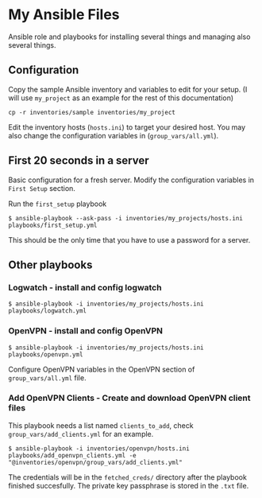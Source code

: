 # My Ansible Files

Ansible role and playbooks for installing several things and managing also several things.

## Configuration 

Copy the sample Ansible inventory and variables to edit for your setup. (I will use `my_project` as an example for the rest of this documentation)

    cp -r inventories/sample inventories/my_project

Edit the inventory hosts (`hosts.ini`) to target your desired host. You may also change the configuration variables in (`group_vars/all.yml`).

## First 20 seconds in a server

Basic configuration for a fresh server. Modify the configuration variables in `First Setup` section.

Run the `first_setup` playbook

    $ ansible-playbook --ask-pass -i inventories/my_projects/hosts.ini playbooks/first_setup.yml

This should be the only time that you have to use a password for a server.

## Other playbooks 

### Logwatch - install and config logwatch 

    $ ansible-playbook -i inventories/my_projects/hosts.ini playbooks/logwatch.yml

### OpenVPN - install and config OpenVPN 

    $ ansible-playbook -i inventories/my_projects/hosts.ini playbooks/openvpn.yml

Configure OpenVPN variables in the OpenVPN section of `group_vars/all.yml` file. 

### Add OpenVPN Clients - Create and download OpenVPN client files 

This playbook needs a list named `clients_to_add`, check `group_vars/add_clients.yml` for an example.

    $ ansible-playbook -i inventories/openvpn/hosts.ini playbooks/add_openvpn_clients.yml -e "@inventories/openvpn/group_vars/add_clients.yml"

The credentials will be in the `fetched_creds/` directory after the playbook finished succesfully. The private key passphrase is stored in the `.txt` file.  
